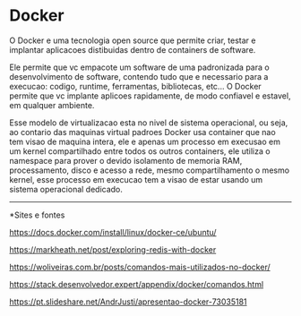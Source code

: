 # Docker

O Docker e uma tecnologia open source que permite criar, testar e implantar aplicacoes distibuidas dentro de containers de software. 

Ele permite que vc empacote um software de uma padronizada para o desenvolvimento de software, contendo tudo que e necessario para a execucao: codigo, runtime, ferramentas, bibliotecas, etc...
O Docker permite que vc implante aplicoes rapidamente, de modo confiavel e estavel, em qualquer ambiente.

Esse modelo de virtualizacao esta no nivel de sistema operacional, ou seja, ao contario das maquinas virtual padroes Docker usa container que nao tem visao de maquina intera, ele e apenas um processo em execusao em um kernel compartilhado entre todos os outros containers, ele utiliza o namespace para prover o devido isolamento de memoria RAM, processamento, disco e acesso a rede, mesmo compartilhamento o mesmo kernel, esse processo em execucao tem a visao de estar usando um sistema operacional dedicado.

*********************************************

*Sites e fontes

https://docs.docker.com/install/linux/docker-ce/ubuntu/

https://markheath.net/post/exploring-redis-with-docker

https://woliveiras.com.br/posts/comandos-mais-utilizados-no-docker/

https://stack.desenvolvedor.expert/appendix/docker/comandos.html

https://pt.slideshare.net/AndrJusti/apresentao-docker-73035181




